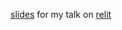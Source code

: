 [slides](http://files.narwhal.space/relit/talk.html) for my talk on [relit](https://github.com/cyrus-/relit)
